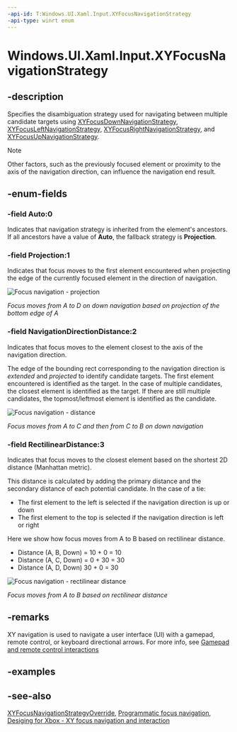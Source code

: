```yaml
---
-api-id: T:Windows.UI.Xaml.Input.XYFocusNavigationStrategy
-api-type: winrt enum
---
```


<!-- Enumeration syntax.
public enum XYFocusNavigationStrategy : int 
-->

# Windows.UI.Xaml.Input.XYFocusNavigationStrategy

## -description
Specifies the disambiguation strategy used for navigating between multiple candidate targets using [XYFocusDownNavigationStrategy](../windows.ui.xaml/uielement_xyfocusdownnavigationstrategy.md), [XYFocusLeftNavigationStrategy](../windows.ui.xaml/uielement_xyfocusleftnavigationstrategy.md), [XYFocusRightNavigationStrategy](../windows.ui.xaml/uielement_xyfocusrightnavigationstrategy.md), and [XYFocusUpNavigationStrategy](../windows.ui.xaml/uielement_xyfocusupnavigationstrategy.md). 

> [!NOTE]
> Other factors, such as the previously focused element or proximity to the axis of the navigation direction, can influence the navigation end result.


## -enum-fields
### -field Auto:0
Indicates that navigation strategy is inherited from the element's ancestors. If all ancestors have a value of **Auto**, the fallback strategy is **Projection**. 

### -field Projection:1
Indicates that focus moves to the first element encountered when projecting the edge of the currently focused element in the direction of navigation.

<img alt="Focus navigation - projection" src="images/projection.png" />

*Focus moves from A to D on down navigation based on projection of the bottom edge of A*

### -field NavigationDirectionDistance:2
Indicates that focus moves to the element closest to the axis of the navigation direction.

The edge of the bounding rect corresponding to the navigation direction is *extended* and *projected* to identify candidate targets. The first element encountered is identified as the target. In the case of multiple candidates, the closest element is identified as the target. If there are still multiple candidates, the topmost/leftmost element is identified as the candidate.

<img alt="Focus navigation - distance" src="images/navigation-direction-distance.png" />

*Focus moves from A to C and then from C to B on down navigation*

### -field RectilinearDistance:3
Indicates that focus moves to the closest element based on the shortest 2D distance (Manhattan metric). 

This distance is calculated by adding the primary distance and the secondary distance of each potential candidate. In the case of a tie:
- The first element to the left is selected if the navigation direction is up or down
- The first element to the top is selected if the navigation direction is left or right

Here we show how focus moves from A to B based on rectilinear distance.

-   Distance (A, B, Down) = 10 + 0 = 10
-   Distance (A, C, Down) = 0 + 30 = 30
-   Distance (A, D, Down) 30 + 0 = 30

<img alt="Focus navigation - rectilinear distance" src="images/rectilinear-distance.png" />

*Focus moves from A to B based on rectilinear distance*

## -remarks
XY navigation is used to navigate a user interface (UI) with a gamepad, remote control, or keyboard directional arrows. For more info, see [Gamepad and remote control interactions](/windows/uwp/input-and-devices/gamepad-and-remote-interactions)

## -examples

## -see-also

[XYFocusNavigationStrategyOverride](xyfocusnavigationstrategyoverride.md), [Programmatic focus navigation](/windows/apps/design/input/focus-navigation-programmatic), [Desiging for Xbox - XY focus navigation and interaction](/windows/uwp/input-and-devices/designing-for-tv)
